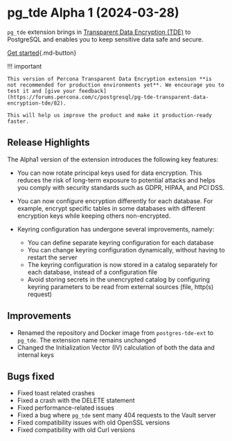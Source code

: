 # pg_tde Alpha 1 (2024-03-28)

`pg_tde` extension brings in [Transparent Data Encryption (TDE)](../tde.md) to PostgreSQL and enables you to keep sensitive data safe and secure.

[Get started](../install.md){.md-button}


!!! important

    This version of Percona Transparent Data Encryption extension **is 
    not recommended for production environments yet**. We encourage you to test it and [give your feedback](https://forums.percona.com/c/postgresql/pg-tde-transparent-data-encryption-tde/82).
  
    This will help us improve the product and make it production-ready faster.


## Release Highlights

The Alpha1 version of the extension introduces the following key features:

* You can now rotate principal keys used for data encryption. This reduces the risk of long-term exposure to potential attacks and helps you comply with security standards such as GDPR, HIPAA, and PCI DSS.

* You can now configure encryption differently for each database. For example, encrypt specific tables in some databases with different encryption keys while keeping others non-encrypted.

* Keyring configuration has undergone several improvements, namely:

    * You can define separate keyring configuration for each database
    * You can change keyring configuration dynamically, without having to restart the server
    * The keyring configuration is now stored in a catalog separately for each database, instead of a configuration file
    * Avoid storing secrets in the unencrypted catalog by configuring keyring parameters to be read from external sources (file, http(s) request)

## Improvements 

* Renamed the repository and Docker image from `postgres-tde-ext` to `pg_tde`. The extension name remains unchanged
* Changed the Initialization Vector (IV) calculation of both the data and internal keys

## Bugs fixed

* Fixed toast related crashes
* Fixed a crash with the DELETE statement 
* Fixed performance-related issues
* Fixed a bug where `pg_tde` sent many 404 requests to the Vault server
* Fixed сompatibility issues with old OpenSSL versions
* Fixed сompatibility with old Curl versions 

